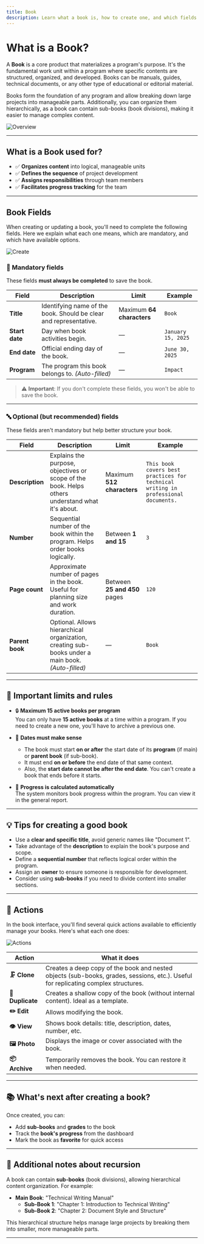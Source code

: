 ```yaml
---
title: Book
description: Learn what a book is, how to create one, and which fields you need to complete.
---
```


# What is a Book?

A **Book** is a core product that materializes a program's purpose. It's the fundamental work unit within a program where specific contents are structured, organized, and developed. Books can be manuals, guides, technical documents, or any other type of educational or editorial material.

Books form the foundation of any program and allow breaking down large projects into manageable parts. Additionally, you can organize them hierarchically, as a book can contain sub-books (book divisions), making it easier to manage complex content.

![Overview](/images/en/projects/book/overview.webp)

---

## What is a Book used for?

- ✅ **Organizes content** into logical, manageable units
- ✅ **Defines the sequence** of project development
- ✅ **Assigns responsibilities** through team members
- ✅ **Facilitates progress tracking** for the team

---

## Book Fields

When creating or updating a book, you'll need to complete the following fields. Here we explain what each one means, which are mandatory, and which have available options.

![Create](/images/en/projects/book/create.webp)

### 📌 Mandatory fields

These fields **must always be completed** to save the book.

| Field          | Description                                                       | Limit                     | Example            |
| -------------- | ----------------------------------------------------------------- | ------------------------- | ------------------ |
| **Title**      | Identifying name of the book. Should be clear and representative. | Maximum **64 characters** | `Book`             |
| **Start date** | Day when book activities begin.                                   | —                         | `January 15, 2025` |
| **End date**   | Official ending day of the book.                                  | —                         | `June 30, 2025`    |
| **Program**    | The program this book belongs to. _(Auto-filled)_                 | —                         | `Impact`           |

> ⚠️ **Important**: If you don't complete these fields, you won't be able to save the book.

---

### 🔤 Optional (but recommended) fields

These fields aren't mandatory but help better structure your book.

| Field           | Description                                                                                       | Limit                        | Example                                                                            |
| --------------- | ------------------------------------------------------------------------------------------------- | ---------------------------- | ---------------------------------------------------------------------------------- |
| **Description** | Explains the purpose, objectives or scope of the book. Helps others understand what it's about.   | Maximum **512 characters**   | `This book covers best practices for technical writing in professional documents.` |
| **Number**      | Sequential number of the book within the program. Helps order books logically.                    | Between **1 and 15**         | `3`                                                                                |
| **Page count**  | Approximate number of pages in the book. Useful for planning size and work duration.              | Between **25 and 450** pages | `120`                                                                              |
| **Parent book** | Optional. Allows hierarchical organization, creating sub-books under a main book. _(Auto-filled)_ | —                            | `Book`                                                                             |

---

## 📏 Important limits and rules

- 🔒 **Maximum 15 active books per program**  
  You can only have **15 active books** at a time within a program. If you need to create a new one, you'll have to archive a previous one.

- 📅 **Dates must make sense**
  - The book must start **on or after** the start date of its **program** (if main) or **parent book** (if sub-book).
  - It must end **on or before** the end date of that same context.
  - Also, the **start date cannot be after the end date**. You can't create a book that ends before it starts.

- 🔄 **Progress is calculated automatically**  
  The system monitors book progress within the program. You can view it in the general report.

---

## 💡 Tips for creating a good book

- Use a **clear and specific title**, avoid generic names like "Document 1".
- Take advantage of the **description** to explain the book's purpose and scope.
- Define a **sequential number** that reflects logical order within the program.
- Assign an **owner** to ensure someone is responsible for development.
- Consider using **sub-books** if you need to divide content into smaller sections.

---

## 🚀 Actions

In the book interface, you'll find several quick actions available to efficiently manage your books. Here's what each one does:

![Actions](/images/en/projects/book/actions.webp)

| Action           | What it does                                                                                                                       |
| ---------------- | ---------------------------------------------------------------------------------------------------------------------------------- |
| **🗜️ Clone**     | Creates a deep copy of the book and nested objects (sub-books, grades, sessions, etc.). Useful for replicating complex structures. |
| **📄 Duplicate** | Creates a shallow copy of the book (without internal content). Ideal as a template.                                                |
| **✏️ Edit**      | Allows modifying the book.                                                                                                         |
| **👁️ View**      | Shows book details: title, description, dates, number, etc.                                                                        |
| **🖼️ Photo**     | Displays the image or cover associated with the book.                                                                              |
| **📦 Archive**   | Temporarily removes the book. You can restore it when needed.                                                                      |

---

## 📚 What's next after creating a book?

Once created, you can:

- Add **sub-books** and **grades** to the book
- Track the **book's progress** from the dashboard
- Mark the book as **favorite** for quick access

---

## 📝 Additional notes about recursion

A book can contain **sub-books** (book divisions), allowing hierarchical content organization. For example:

- **Main Book**: "Technical Writing Manual"
  - **Sub-Book 1**: "Chapter 1: Introduction to Technical Writing"
  - **Sub-Book 2**: "Chapter 2: Document Style and Structure"

This hierarchical structure helps manage large projects by breaking them into smaller, more manageable parts.

---

<!--
## 🔗 Recommended reading

- [What is a how-to guide?](https://diataxis.fr/how-to-guides/) – Learn how to structure practical and effective documentation.
-->
